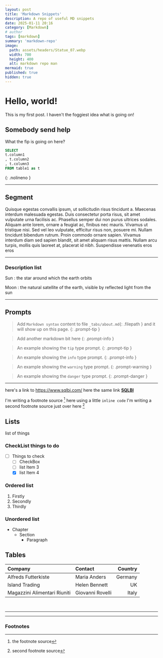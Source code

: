 ```yaml
---
layout: post
title: 'Markdown Snippets'
description: A repo of useful MD snippets
date: 2025-01-11 20:16
category: [Markdown]
# author
tags: [markdown]
summary: 'markdown-repo'
image:
  path: assets/headers/Statue_07.webp
  width: 700
  height: 400
  alt: markdown repo man
mermaid: true
published: true
hidden: true
---
```


# Hello, world!
This is my first post. I haven't the foggiest idea what is going on!

## Somebody send help
What the fip is going on here?


```sql
SELECT 
t.column1
, t.column2
, t.column3
FROM table1 as t
```
{: .nolineno }

---

## Segment

Quisque egestas convallis ipsum, ut sollicitudin risus tincidunt a. Maecenas interdum malesuada egestas. Duis consectetur porta risus, sit amet vulputate urna facilisis ac. Phasellus semper dui non purus ultrices sodales. Aliquam ante lorem, ornare a feugiat ac, finibus nec mauris. Vivamus ut tristique nisi. Sed vel leo vulputate, efficitur risus non, posuere mi. Nullam tincidunt bibendum rutrum. Proin commodo ornare sapien. Vivamus interdum diam sed sapien blandit, sit amet aliquam risus mattis. Nullam arcu turpis, mollis quis laoreet at, placerat id nibh. Suspendisse venenatis eros eros  




---

### Description list

Sun
: the star around which the earth orbits

Moon
: the natural satellite of the earth, visible by reflected light from the sun



---
## Prompts

> Add `Markdown syntax` content to file `_tabs/about.md`{: .filepath } and it will show up on this page.
{: .prompt-tip }

> Add another markdown bit here
{: .prompt-info }

<!-- markdownlint-capture -->
<!-- markdownlint-disable -->
> An example showing the `tip` type prompt.
{: .prompt-tip }

> An example showing the `info` type prompt.
{: .prompt-info }

> An example showing the `warning` type prompt.
{: .prompt-warning }

> An example showing the `danger` type prompt.
{: .prompt-danger }
<!-- markdownlint-restore -->
---
here's a link to <https://www.sqlbi.com/>
here the same link [**SQLBI**](https://www.sqlbi.com/)

I'm writing a footnote source [^footnote] here using a little `inline code`
I'm writing a second footnote source just over here [^fn2]


## Lists
list of  things


### CheckList things to do
- [ ] Things to check
  - [ ] CheckBox
  - [ ] list Item 3
  - [X] list Item 4

### Ordered list

1. Firstly
2. Secondly
3. Thirdly

### Unordered list

- Chapter
  - Section
    - Paragraph


## Tables

| Company                      | Contact          | Country |
| :--------------------------- | :--------------- | ------: |
| Alfreds Futterkiste          | Maria Anders     | Germany |
| Island Trading               | Helen Bennett    |      UK |
| Magazzini Alimentari Riuniti | Giovanni Rovelli |   Italy |

<br>

---
---
### **Footnotes**

[^footnote]: the footnote source  
[^fn2]: second footnote source